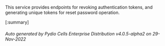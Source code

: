 






This service provides endpoints for revoking authentication tokens, and generating unique tokens for reset password operation.

[:summary]

###### Auto generated by Pydio Cells Enterprise Distribution v4.0.5-alpha2 on 29-Nov-2022
